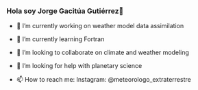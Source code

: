 ### Hola soy Jorge Gacitúa Gutiérrez👋
- 🔭 I’m currently working on weather model data assimilation
- 🌱 I’m currently learning Fortran
- 👯 I’m looking to collaborate on climate and weather modeling
- 🤔 I’m looking for help with planetary science

- 📫 How to reach me: Instagram: @meteorologo_extraterrestre
<!--
**jgacituag/jgacituag** is a ✨ _special_ ✨ repository because its `README.md` (this file) appears on your GitHub profile.

Here are some ideas to get you started:

- 💬 Ask me about ...
- 😄 Pronouns: ...
- ⚡ Fun fact: ...
-->
